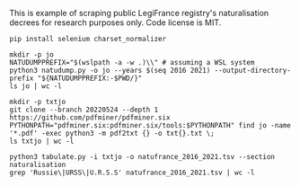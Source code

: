 This is example of scraping public LegiFrance registry's naturalisation decrees for research purposes only. Code license is MIT.

```shell
pip install selenium charset_normalizer

mkdir -p jo
NATUDUMPPREFIX="$(wslpath -a -w .)\\" # assuming a WSL system
python3 natudump.py -o jo --years $(seq 2016 2021) --output-directory-prefix "${NATUDUMPPREFIX:-$PWD/}"
ls jo | wc -l

mkdir -p txtjo
git clone --branch 20220524 --depth 1 https://github.com/pdfminer/pdfminer.six
PYTHONPATH="pdfminer.six:pdfminer.six/tools:$PYTHONPATH" find jo -name '*.pdf' -exec python3 -m pdf2txt {} -o txt{}.txt \;
ls txtjo | wc -l

python3 tabulate.py -i txtjo -o natufrance_2016_2021.tsv --section naturalisation
grep 'Russie\|URSS\|U.R.S.S' natufrance_2016_2021.tsv | wc -l
```
